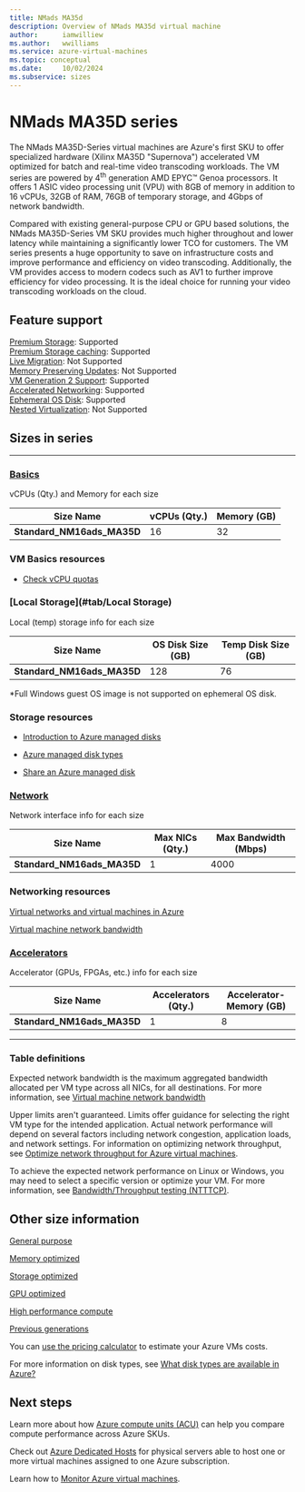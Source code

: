 ```yaml
---
title: NMads MA35d
description: Overview of NMads MA35d virtual machine
author:      iamwilliew
ms.author:   wwilliams
ms.service: azure-virtual-machines
ms.topic: conceptual
ms.date:     10/02/2024
ms.subservice: sizes
---
```


# NMads MA35D series

The NMads MA35D-Series virtual machines are Azure's first SKU to offer specialized hardware (Xilinx MA35D "Supernova") accelerated VM optimized for batch and real-time video transcoding workloads. The VM series are powered by 4<sup>th</sup> generation AMD EPYC™ Genoa processors. It offers 1 ASIC video processing unit (VPU) with 8GB of memory in addition to 16 vCPUs, 32GB of RAM, 76GB of temporary storage, and 4Gbps of network bandwidth.

Compared with existing general-purpose CPU or GPU based solutions, the NMads MA35D-Series VM SKU provides much higher throughout and lower latency while maintaining a significantly lower TCO for customers. The VM series presents a huge opportunity to save on infrastructure costs and improve performance and efficiency on video transcoding. Additionally, the VM provides access to modern codecs such as AV1 to further improve efficiency for video processing. It is the ideal choice for running your video transcoding workloads on the cloud. 

## Feature support 

[Premium Storage](/azure/virtual-machines/premium-storage-performance): Supported <br>[Premium Storage caching](/azure/virtual-machines/premium-storage-performance): Supported <br>[Live Migration](/azure/virtual-machines/maintenance-and-updates): Not Supported <br>[Memory Preserving Updates](/azure/virtual-machines/maintenance-and-updates): Not Supported <br>[VM Generation 2 Support](/azure/virtual-machines/generation-2): Supported <br>[Accelerated Networking](/azure/virtual-network/create-vm-accelerated-networking-cli): Supported <br>[Ephemeral OS Disk](/azure/virtual-machines/ephemeral-os-disks): Supported <br>[Nested Virtualization](/virtualization/hyper-v-on-windows/user-guide/nested-virtualization): Not Supported 

## Sizes in series 

---
### [Basics](#tab/Basics) 

vCPUs (Qty.) and Memory for each size 

| **Size Name** | **vCPUs (Qty.)** | **Memory (GB)** |
|---|---|---|
| **Standard_NM16ads_MA35D** | 16 | 32 |

### VM Basics resources 
- [Check vCPU quotas](/azure/virtual-machines/quotas) 

### [Local Storage](#tab/Local Storage) 

Local (temp) storage info for each size 

| **Size Name** | **OS Disk Size (GB)** | **Temp Disk Size (GB)** |
|---|---|---|
| **Standard_NM16ads_MA35D** | 128 | 76 |

*Full Windows guest OS image is not supported on ephemeral OS disk.

### Storage resources
- [Introduction to Azure managed disks](/azure/virtual-machines/managed-disks-overview) 

- [Azure managed disk types](/azure/virtual-machines/disks-types) 

- [Share an Azure managed disk](/azure/virtual-machines/disks-shared)   

### [Network](#tab/Network)

Network interface info for each size 

| **Size Name** | **Max NICs (Qty.)** | **Max Bandwidth (Mbps)** |
|---|---|---|
| **Standard_NM16ads_MA35D** | 1 | 4000 |

### Networking resources

[Virtual networks and virtual machines in Azure](/azure/virtual-network/network-overview) 

[Virtual machine network bandwidth](/azure/virtual-network/virtual-machine-network-throughput) 

### [Accelerators](#tab/Accelerators) 

Accelerator (GPUs, FPGAs, etc.) info for each size 

| **Size Name** | **Accelerators (Qty.)** | **Accelerator-Memory (GB)** |
|---|---|---|
| **Standard_NM16ads_MA35D** | 1 | 8 |

---

### Table definitions

Expected network bandwidth is the maximum aggregated bandwidth allocated per VM type across all NICs, for all destinations. For more information, see [Virtual machine network bandwidth](/azure/virtual-network/virtual-machine-network-throughput) 

Upper limits aren't guaranteed. Limits offer guidance for selecting the right VM type for the intended application. Actual network performance will depend on several factors including network congestion, application loads, and network settings. For information on optimizing network throughput, see [Optimize network throughput for Azure virtual machines](/azure/virtual-network/virtual-network-optimize-network-bandwidth). 

To achieve the expected network performance on Linux or Windows, you may need to select a specific version or optimize your VM. For more information, see [Bandwidth/Throughput testing (NTTTCP)](/azure/virtual-network/virtual-network-bandwidth-testing). 

## Other size information 

[General purpose](/azure/virtual-machines/sizes-general)

[Memory optimized](/azure/virtual-machines/sizes-memory)

[Storage optimized](/azure/virtual-machines/sizes-storage)

[GPU optimized](/azure/virtual-machines/sizes-gpu)

[High performance compute](/azure/virtual-machines/sizes-hpc)

[Previous generations](/azure/virtual-machines/sizes-previous-gen)

You can [use the pricing calculator](https://azure.microsoft.com/pricing/calculator/) to estimate your Azure VMs costs.

For more information on disk types, see [What disk types are available in Azure?](/azure/virtual-machines/disks-types)

## Next steps 

Learn more about how [Azure compute units (ACU)](/azure/virtual-machines/acu) can help you compare compute performance across Azure SKUs. 

Check out [Azure Dedicated Hosts](/azure/virtual-machines/dedicated-hosts) for physical servers able to host one or more virtual machines assigned to one Azure subscription. 

Learn how to [Monitor Azure virtual machines](/azure/virtual-machines/monitor-vm). 



